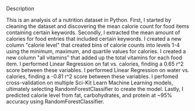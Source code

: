 
Description

This is an analysis of a nutrition dataset in Python. First, I started by cleaning the dataset and discovering the mean calorie count for food items containing certain keywords. Secondly, I extracted the mean amount of calories for food entries that included certain keywords. I created a new column "calorie level" that created bins of calorie counts into levels 1-4 using the minimum, maximum, and quartile values for calories. I created a new column "all vitamins" that added up the total vitamins for each food item. I performed Linear Regression on fat vs. calories, finding a 0.65 r^2 score between these variables. I performed Linear Regression on water vs. calories, finding a -0.81 r^2 score between these variables. I perfomed cross-validation on multiple Sci-Kit Learn Machine Learning models, ultimately selecting RandomForestClassifier to create the model. Lastly, I predicted calorie level from fat, carbohydrates, and protein at ~95% accuracy using RandomForestClassifier.
